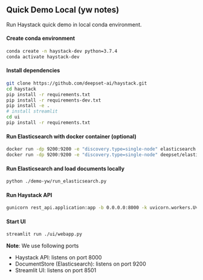 ## Quick Demo Local (yw notes)

Run Haystack quick demo in local conda environment.

#### Create conda environment
```bash
conda create -n haystack-dev python=3.7.4    
conda activate haystack-dev
```

#### Install dependencies
```bash
git clone https://github.com/deepset-ai/haystack.git
cd haystack
pip install -r requirements.txt
pip install -r requirements-dev.txt
pip install -e .
# install streamlit
cd ui
pip install -r requirements.txt
```

#### Run Elasticsearch with docker container (optional)
```bash
docker run -dp 9200:9200 -e "discovery.type=single-node" elasticsearch:7.9.2
docker run -dp 9200:9200 -e "discovery.type=single-node" deepset/elasticsearch-game-of-thrones
```

#### Run Elasticsearch and load documents locally
```bash
python ./demo-yw/run_elasticsearch.py
```

#### Run Haystack API
```bash
gunicorn rest_api.application:app -b 0.0.0.0:8000 -k uvicorn.workers.UvicornWorker -t 300
```

#### Start UI
```bash
streamlit run ./ui/webapp.py
```

**Note**: We use following ports
* Haystack API: listens on port 8000
* DocumentStore (Elasticsearch): listens on port 9200
* Streamlit UI: listens on port 8501

